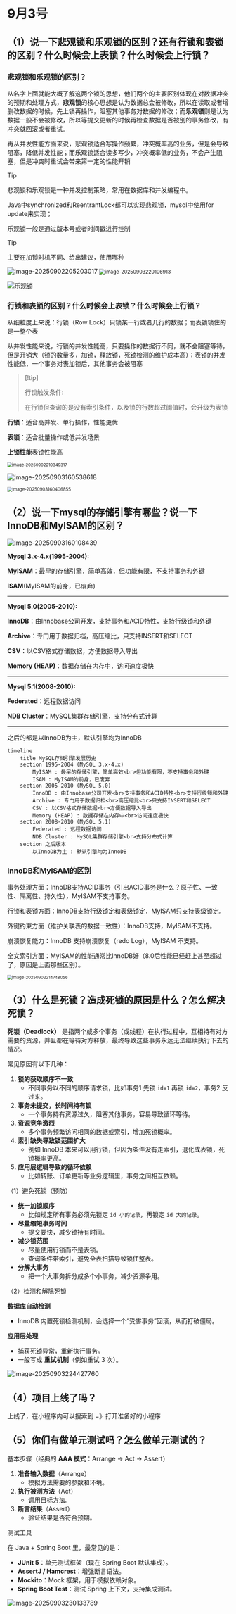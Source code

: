# 9月3号

## （1）说一下悲观锁和乐观锁的区别？还有行锁和表锁的区别？什么时候会上表锁？什么时候会上行锁？

### 悲观锁和乐观锁的区别？

从名字上面就能大概了解这两个锁的思想，他们两个的主要区别体现在对数据冲突的预期和处理方式，**悲观锁**的核心思想是认为数据总会被修改，所以在读取或者增删改数据的时候，先上锁再操作，阻塞其他事务对数据的修改；而**乐观锁**则是认为数据一般不会被修改，所以等提交更新的时候再检查数据是否被别的事务修改，有冲突就回滚或者重试。

再从并发性能方面来说，悲观锁适合写操作频繁，冲突概率高的业务，但是会导致阻塞，降低并发性能；而乐观锁适合读多写少，冲突概率低的业务，不会产生阻塞，但是冲突时重试会带来第一定的性能开销



> [!tip]
>
> 悲观锁和乐观锁是一种并发控制策略，常用在数据库和并发编程中。
>
> Java中synchronized和ReentrantLock都可以实现悲观锁，mysql中使用for update来实现；
>
> 乐观锁一般是通过版本号或者时间戳进行控制

> [!tip]
>
> 主要在加锁时机不同、给出建议，使用哪种

<img src="./09-03.assets/image-20250902205203017.png" alt="image-20250902205203017"  />

<img src="./09-03.assets/image-20250903220106913.png" alt="image-20250903220106913" style="zoom:80%;" />

![乐观锁](./09-03.assets/image-20250903160753414.png)

### 行锁和表锁的区别？什么时候会上表锁？什么时候会上行锁？

从细粒度上来说：行锁（Row Lock）只锁某一行或者几行的数据；而表锁锁住的是一整个表

从并发性能来说，行锁的并发性能高，只要操作的数据行不同，就不会阻塞等待，但是开销大（锁的数量多，加锁，释放锁，死锁检测的维护成本高）；表锁的并发性能低，一个事务对表加锁后，其他事务会被阻塞

>   [!tip]
>
> 行锁触发条件:
>
> 在行锁但查询的是没有索引条件，以及锁的行数超过阈值时，会升级为表锁



**行锁**：适合高并发、单行操作，性能更优

**表锁**：适合批量操作或低并发场景

**上锁性能**表锁性能高



<img src="./09-03.assets/image-20250902210349317.png" alt="image-20250902210349317" style="zoom: 67%;" />

![image-20250903160538618](./09-03.assets/image-20250903160538618.png)

<img src="./09-03.assets/image-20250903160406855.png" alt="image-20250903160406855" style="zoom:70%;" />

## （2）说一下mysql的存储引擎有哪些？说一下InnoDB和MyISAM的区别？

![image-20250903160108439](./09-03.assets/image-20250903160108439.png)

**Mysql 3.x-4.x(1995-2004):**

**MyISAM**：最早的存储引擎，简单高效，但功能有限，不支持事务和外键

**ISAM**(MyISAM的前身，已废弃)

---

**Mysql 5.0(2005-2010):**

**InnoDB**：由Innobase公司开发，支持事务和ACID特性，支持行级锁和外键

**Archive**：专门用于数据归档，高压缩比，只支持INSERT和SELECT

**CSV**：以CSV格式存储数据，方便数据导入导出

**Memory (HEAP)**：数据存储在内存中，访问速度极快

---

**Mysql 5.1(2008-2010):**

**Federated**：远程数据访问

**NDB Cluster**：MySQL集群存储引擎，支持分布式计算

---

之后的都是以InnoDB为主，默认引擎均为InnoDB

```mermaid
timeline
    title MySQL存储引擎发展历史
    section 1995-2004 (MySQL 3.x-4.x)
        MyISAM : 最早的存储引擎，简单高效<br>但功能有限，不支持事务和外键
        ISAM : MyISAM的前身，已废弃
    section 2005-2010 (MySQL 5.0)
        InnoDB : 由Innobase公司开发<br>支持事务和ACID特性<br>支持行级锁和外键
        Archive : 专门用于数据归档<br>高压缩比<br>只支持INSERT和SELECT
        CSV : 以CSV格式存储数据<br>方便数据导入导出
        Memory (HEAP) : 数据存储在内存中<br>访问速度极快
    section 2008-2010 (MySQL 5.1)
        Federated : 远程数据访问
        NDB Cluster : MySQL集群存储引擎<br>支持分布式计算
    section 之后版本
        以InnoDB为主 : 默认引擎均为InnoDB
```

### InnoDB和MyISAM的区别

事务处理方面：InnoDB支持ACID事务（引出ACID事务是什么？原子性、一致性、隔离性、持久性），MyISAM不支持事务。

行锁和表锁方面：InnoDB支持行级锁定和表级锁定，MyISAM只支持表级锁定。

外键约束方面（维护关联表的数据一致性）：InnoDB支持，MyISAM不支持。

崩溃恢复能力：InnoDB 支持崩溃恢复（redo Log），MyISAM 不支持。

全文索引方面：MyISAM的性能通常比InnoDB好（8.0后性能已经赶上甚至超过了，原因是上面那些区别）。

<img src="./09-03.assets/image-20250902214748056.png" alt="image-20250902214748056" style="zoom:67%;" />

## （3）什么是死锁？造成死锁的原因是什么？怎么解决死锁？

**死锁（Deadlock）** 是指两个或多个事务（或线程）在执行过程中，互相持有对方需要的资源，并且都在等待对方释放，最终导致这些事务永远无法继续执行下去的情况。

常见原因有以下几种：

1. **锁的获取顺序不一致**
   - 不同事务以不同的顺序请求锁，比如事务1 先锁 `id=1` 再锁 `id=2`，事务2 反过来。
2. **事务未提交，长时间持有锁**
   - 一个事务持有资源过久，阻塞其他事务，容易导致循环等待。
3. **资源竞争激烈**
   - 多个事务频繁访问相同的数据或索引，增加死锁概率。
4. **索引缺失导致锁范围扩大**
   - 例如 InnoDB 本来可以用行锁，但因为条件没有走索引，退化成表锁，死锁概率更高。
5. **应用层逻辑导致的循环依赖**
   - 比如转账、订单更新等业务逻辑里，事务之间相互依赖。

（1）避免死锁（预防）

- **统一加锁顺序**
  - 比如规定所有事务必须先锁定 `id 小的记录`，再锁定 `id 大的记录`。
- **尽量缩短事务时间**
  - 提交要快，减少锁持有时间。
- **减少锁范围**
  - 尽量使用行锁而不是表锁。
  - 查询条件带索引，避免全表扫描导致锁住整表。
- **分解大事务**
  - 把一个大事务拆分成多个小事务，减少资源争用。

（2）检测和解除死锁

**数据库自动检测**

- InnoDB 内置死锁检测机制，会选择一个“受害事务”回滚，从而打破僵局。

**应用层处理**

- 捕获死锁异常，重新执行事务。
- 一般写成 **重试机制**（例如重试 3 次）。

![image-20250903224427760](./09-03.assets/image-20250903224427760.png)

## （4）项目上线了吗？

上线了，在小程序内可以搜索到 =》打开准备好的小程序

## （5）你们有做单元测试吗？怎么做单元测试的？

基本步骤（经典的 **AAA 模式**：Arrange → Act → Assert）

1. **准备输入数据**（Arrange）
   - 模拟方法需要的参数和环境。
2. **执行被测方法**（Act）
   - 调用目标方法。
3. **断言结果**（Assert）
   - 验证结果是否符合预期。

测试工具

在 Java + Spring Boot 里，最常见的是：

- **JUnit 5**：单元测试框架（现在 Spring Boot 默认集成）。
- **AssertJ / Hamcrest**：增强断言语法。
- **Mockito**：Mock 框架，用于模拟依赖对象。
- **Spring Boot Test**：测试 Spring 上下文，支持集成测试。

![image-20250903230133789](./09-03.assets/image-20250903230133789.png)

